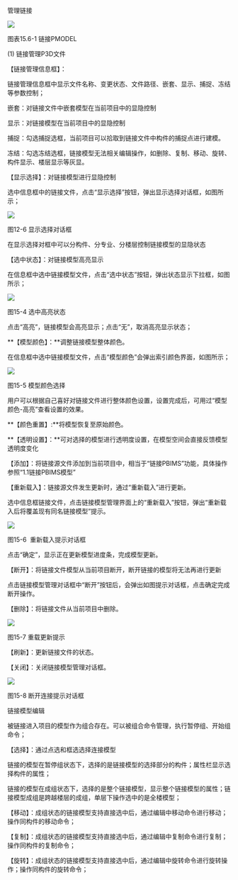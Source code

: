 管理链接
<br/>

![](file:///C:\Users\pkpm\AppData\Local\Temp\ksohtml8136\wps209.jpg)

图表15.6-1 链接PMODEL

(1) 链接管理P3D文件

【链接管理信息框】：

链接管理信息框中显示文件名称、变更状态、文件路径、嵌套、显示、捕捉、冻结等参数控制；

嵌套：对链接文件中嵌套模型在当前项目中的显隐控制

显示：对链接模型在当前项目中的显隐控制

捕捉：勾选捕捉选框，当前项目可以拾取到链接文件中构件的捕捉点进行建模。

冻结：勾选冻结选框，链接模型无法相关编辑操作，如删除、复制、移动、旋转、构件显示、楼层显示等灰显。

【显示选择】：对链接模型进行显隐控制

选中信息框中的链接文件，点击“显示选择”按钮，弹出显示选择对话框，如图所示；

![](file:///C:\Users\pkpm\AppData\Local\Temp\ksohtml8136\wps210.jpg)

图12-6 显示选择对话框

在显示选择对框中可以分构件、分专业、分楼层控制链接模型的显隐状态

【选中状态】：对链接模型高亮显示

在信息框中选中链接模型文件，点击“选中状态”按钮，弹出状态显示下拉框，如图所示；

![](file:///C:\Users\pkpm\AppData\Local\Temp\ksohtml8136\wps211.jpg)

图15\-4 选中高亮状态

点击“高亮”，链接模型会高亮显示；点击“无”，取消高亮显示状态；

**【模型颜色】：**调整链接模型整体颜色。

在信息框中选中链接模型文件，点击“模型颜色”会弹出索引颜色界面，如图所示；

![](file:///C:\Users\pkpm\AppData\Local\Temp\ksohtml8136\wps212.jpg)

图15\-5 模型颜色选择

用户可以根据自己喜好对链接文件进行整体颜色设置，设置完成后，可用过“模型颜色\-高亮”查看设置的效果。

**【颜色重置】:**将模型恢复至原始颜色。

**【透明设置】：**可对选择的模型进行透明度设置，在模型空间会直接反馈模型透明度变化

【添加】：将链接源文件添加到当前项目中，相当于“链接PBIMS”功能，具体操作参照“1.1链接PBIMS模型”

【重新载入】：链接源文件发生更新时，通过“重新载入”进行更新。

选中信息框链接文件，点击链接模型管理界面上的“重新载入”按钮，弹出“重新载入后将覆盖现有同名链接模型”提示。

![](file:///C:\Users\pkpm\AppData\Local\Temp\ksohtml8136\wps213.jpg)

图15\-6  重新载入提示对话框

点击“确定”，显示正在更新模型进度条，完成模型更新。

【断开】：将链接文件模型从当前项目断开，断开链接的模型将无法再进行更新

点击链接模型管理对话框中“断开”按钮后，会弹出如图提示对话框，点击确定完成断开操作。

【删除】：将链接文件从当前项目中删除。

![](file:///C:\Users\pkpm\AppData\Local\Temp\ksohtml8136\wps214.jpg)

图15\-7 重载更新提示

【刷新】：更新链接文件的状态。

【关闭】：关闭链接模型管理对话框。

![](file:///C:\Users\pkpm\AppData\Local\Temp\ksohtml8136\wps215.jpg)

图15\-8 断开连接提示对话框

链接模型编辑

被链接进入项目的模型作为组合存在。可以被组合命令管理，执行暂停组、开始组命令；

【选择】：通过点选和框选选择连接模型

链接的模型在暂停组状态下，选择的是链接模型的选择部分的构件；属性栏显示选择构件的属性；

链接的模型在成组状态下，选择的是整个链接模型，显示整个链接模型的属性；链接模型成组是跨越楼层的成组，单层下操作选中的是全楼模型；

【移动】：成组状态的链接模型支持直接选中后，通过编辑中移动命令进行移动；操作同构件的移动命令；

【复制】：成组状态的链接模型支持直接选中后，通过编辑中复制命令进行复制；操作同构件的复制命令；

【旋转】：成组状态的链接模型支持直接选中后，通过编辑中旋转命令进行旋转操作；操作同构件的旋转命令；